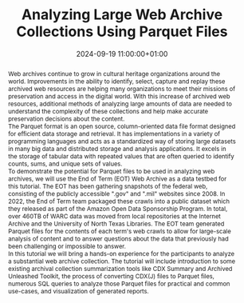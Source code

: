 ---
abstract: "Web archives continue to grow in cultural heritage organizations around
  the world.  Improvements in the ability to identify, select, capture and replay
  these archived web resources are helping many organizations to meet their missions
  of preservation and access in the digital world.  With this increase of archived
  web resources, additional methods of analyzing large amounts of data are needed
  to understand the complexity of these collections and help make accurate preservation
  decisions about the content.\n\nThe Parquet format is an open source, column-oriented
  data file format designed for efficient data storage and retrieval. It has implementations
  in a variety of programming languages and acts as a standardized way of storing
  large datasets in many big data and distributed storage and analysis applications.
  It excels in the storage of tabular data with repeated values that are often queried
  to identify counts, sums, and unique sets of values. \n\nTo demonstrate the potential
  for Parquet files to be used in analyzing web archives, we will use the End of Term
  (EOT) Web Archive as a data testbed for this tutorial. The EOT has been gathering
  snapshots of the federal web, consisting of the publicly accessible \".gov\" and
  \".mil\" websites since 2008. In 2022, the End of Term team packaged these crawls
  into a public dataset which they released as part of the Amazon Open Data Sponsorship
  Program. In total, over 460TB of WARC data was moved from local repositories at
  the Internet Archive and the University of North Texas Libraries. The EOT team generated
  Parquet files for the contents of each term's web crawls to allow for large-scale
  analysis of content and to answer questions about the data that previously had been
  challenging or impossible to answer.\n\nIn this tutorial we will bring a hands-on
  experience for the participants to analyze a substantial web archive collection.
  The tutorial will include introduction to some existing archival collection summarization
  tools like CDX Summary and Archived Unleashed Toolkit, the process of converting
  CDX(J) files to Parquet files, numerous SQL queries to analyze those Parquet files
  for practical and common use-cases, and visualization of generated reports."
creators:
- Mark Phillips
- ' Sawood Alam'
date: 2024-09-19 11:00:00+01:00
document_url: null
grand_parent: iPRES
institutions: []
keywords:
- approaches to preservation
- from document to data
landing_page_url: ''
language: eng
layout: publication
license: Creative Commons Attribution 4.0 (CC-BY-4.0)
notes_url: https://docs.google.com/document/d/170qoj-FuFfEnuWsbQPVZTzK88PUp4rAARYXsR4WUD30/edit#heading=h.2sh8zqpg4185
parent: iPRES 2024
publication_type: tutorial
size: null
slides_url: ''
source_name: iPRES
stream_url: ''
title: Analyzing Large Web Archive Collections Using Parquet Files
year: 2024
---